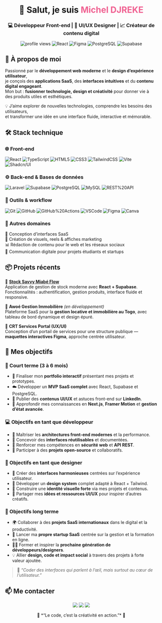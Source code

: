 <!-- HEADER -->
<h1 align="center">👋 Salut, je suis <span style="color:#f06292;">Michel DJREKE</span></h1>
<h3 align="center">💻 Développeur Front-end | 🎨 UI/UX Designer | 📈 Créateur de contenu digital</h3>

<p align="center">
  <img src="https://komarev.com/ghpvc/?username=Michel-DJREKE&label=Profile%20views&color=ff69b4&style=flat" alt="profile views" />
  <img src="https://img.shields.io/badge/Code-React-blue?logo=react&logoColor=white" alt="React" />
  <img src="https://img.shields.io/badge/Design-Figma-orange?logo=figma&logoColor=white" alt="Figma" />
  <img src="https://img.shields.io/badge/Database-PostgreSQL-blue?logo=postgresql&logoColor=white" alt="PostgreSQL" />
  <img src="https://img.shields.io/badge/Platform-Supabase-green?logo=supabase&logoColor=white" alt="Supabase" />
</p>



## 🚀 À propos de moi

Passionné par le **développement web moderne** et le **design d’expérience utilisateur**,  
je conçois des **applications SaaS**, des **interfaces intuitives** et du **contenu digital engageant**.  
Mon but : **fusionner technologie, design et créativité** pour donner vie à des produits utiles et esthétiques.

💡 J’aime explorer de nouvelles technologies, comprendre les besoins des utilisateurs,  
et transformer une idée en une interface fluide, interactive et mémorable.




## 🛠️ Stack technique

### 🌐 Front-end
![React](https://img.shields.io/badge/React-20232A?style=for-the-badge&logo=react&logoColor=61DAFB)
![TypeScript](https://img.shields.io/badge/TypeScript-0078D7?style=for-the-badge&logo=typescript&logoColor=white)
![HTML5](https://img.shields.io/badge/HTML5-E34F26?style=for-the-badge&logo=html5&logoColor=white)
![CSS3](https://img.shields.io/badge/CSS3-1572B6?style=for-the-badge&logo=css3&logoColor=white)
![TailwindCSS](https://img.shields.io/badge/TailwindCSS-38B2AC?style=for-the-badge&logo=tailwindcss&logoColor=white)
![Vite](https://img.shields.io/badge/Vite-646CFF?style=for-the-badge&logo=vite&logoColor=white)
![Shadcn/UI](https://img.shields.io/badge/Shadcn%2FUI-000000?style=for-the-badge&logo=ui&logoColor=white)

### ⚙️ Back-end & Bases de données
![Laravel](https://img.shields.io/badge/Laravel-FF2D20?style=for-the-badge&logo=laravel&logoColor=white)
![Supabase](https://img.shields.io/badge/Supabase-3ECF8E?style=for-the-badge&logo=supabase&logoColor=white)
![PostgreSQL](https://img.shields.io/badge/PostgreSQL-4169E1?style=for-the-badge&logo=postgresql&logoColor=white)
![MySQL](https://img.shields.io/badge/MySQL-005C84?style=for-the-badge&logo=mysql&logoColor=white)
![REST%20API](https://img.shields.io/badge/REST%20API-009688?style=for-the-badge&logo=fastapi&logoColor=white)

### 🧰 Outils & workflow
![Git](https://img.shields.io/badge/Git-F1502F?style=for-the-badge&logo=git&logoColor=white)
![GitHub](https://img.shields.io/badge/GitHub-181717?style=for-the-badge&logo=github&logoColor=white)
![GitHub%20Actions](https://img.shields.io/badge/GitHub%20Actions-2088FF?style=for-the-badge&logo=githubactions&logoColor=white)
![VSCode](https://img.shields.io/badge/VS%20Code-007ACC?style=for-the-badge&logo=visualstudiocode&logoColor=white)
![Figma](https://img.shields.io/badge/Figma-F24E1E?style=for-the-badge&logo=figma&logoColor=white)
![Canva](https://img.shields.io/badge/Canva-00C4CC?style=for-the-badge&logo=canva&logoColor=white)

### 📱 Autres domaines
🧩 Conception d’interfaces SaaS  
🎥 Création de visuels, reels & affiches marketing  
📊 Rédaction de contenu pour le web et les réseaux sociaux  
💬 Communication digitale pour projets étudiants et startups


## 📦 Projets récents

🔹 [**Stock Savvy Miabé Flow**](https://github.com/Michel-DJREKE/stock-savvy-miabe-flow)  
Application de gestion de stock moderne avec **React + Supabase**.  
Fonctionnalités : authentification, gestion produits, interface fluide et responsive.

🔹 **Awoé Gestion Immobilière** *(en développement)*  
Plateforme SaaS pour la **gestion locative et immobilière au Togo**, avec tableau de bord dynamique et design épuré.

🔹 **CRT Services Portal (UX/UI)**  
Conception d’un portail de services pour une structure publique — **maquettes interactives Figma**, approche centrée utilisateur.



## 🧠 Mes objectifs

### 🎯 Court terme (3 à 6 mois)
- 🚀 Finaliser mon **portfolio interactif** présentant mes projets et prototypes.  
- ☁️ Développer un **MVP SaaS complet** avec React, Supabase et PostgreSQL.  
- 🎨 Publier des **contenus UI/UX** et astuces front-end sur **LinkedIn**.  
- 🧠 Approfondir mes connaissances en **Next.js**, **Framer Motion** et **gestion d’état avancée**.  



### 💻 Objectifs en tant que développeur
- 🔧 Maîtriser les **architectures front-end modernes** et la performance.  
- 🧩 Concevoir des **interfaces réutilisables** et documentées.  
- 🔐 Renforcer mes compétences en **sécurité web** et **API REST**.  
- 🧰 Participer à des **projets open-source** et collaboratifs.  



### 🎨 Objectifs en tant que designer
- 🎯 Créer des **interfaces harmonieuses** centrées sur l’expérience utilisateur.  
- 🧠 Développer un **design system** complet adapté à React + Tailwind.  
- 🎥 Construire une **identité visuelle forte** via mes projets et contenus.  
- 💬 Partager mes **idées et ressources UI/UX** pour inspirer d’autres créatifs.  



### 🚀 Objectifs long terme
- 🌍 Collaborer à des **projets SaaS internationaux** dans le digital et la productivité.  
- 🧱 Lancer ma **propre startup SaaS** centrée sur la gestion et la formation en ligne.  
- 🧑‍🏫 Former et inspirer la **prochaine génération de développeurs/designers**.  
- 💡 Allier **design, code et impact social** à travers des projets à forte valeur ajoutée.  

> 🧩 *“Coder des interfaces qui parlent à l’œil, mais surtout au cœur de l’utilisateur.”*




## 📫 Me contacter

<p align="center">
  <a href="mailto:micheldjreke7@gmail.com"><img src="https://img.shields.io/badge/Email-micheldjreke7@gmail.com-red?logo=gmail&logoColor=white" /></a>
  <a href="https://www.linkedin.com/in/michel-djreke-48b0a62b8/"><img src="https://img.shields.io/badge/LinkedIn-Michel%20DJREKE-blue?logo=linkedin&logoColor=white" /></a>
  <a href="https://github.com/Michel-DJREKE"><img src="https://img.shields.io/badge/GitHub-Michel--DJREKE-black?logo=github" /></a>
</p>



<p align="center">
  🌟 *“Le code, c’est la créativité en action.”* 🌟
</p>

